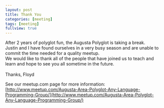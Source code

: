 ```yaml
---
layout: post
title: Thank You
categories: [meeting]
tags: [meeting]
fullview: true
---
```


After 2 years of polyglot fun, the Augusta Polyglot is taking a break.<br>
Justin and I have found ourselves in a very busy season and are unable to commit the time needed for a quality meetup. <br>
We would like to thank all of the people that have joined us to teach and learn and hope to see you all sometime in the future. <br>
<br>
Thanks,
Floyd

See our meetup.com page for more information:<br> [http://www.meetup.com/Augusta-Area-Polyglot-Any-Language-Programming-Group/](http://www.meetup.com/Augusta-Area-Polyglot-Any-Language-Programming-Group/)
